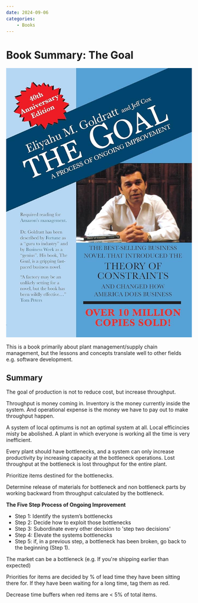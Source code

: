 ```yaml
---
date: 2024-09-06
categories:
    - Books
---
```


# Book Summary: The Goal

![](../../static/images/2024-09-06/cover.jpg)

This is a book primarily about plant management/supply chain management, but the lessons and concepts translate well to other fields e.g. software development.

<!-- more -->

## Summary

The goal of production is not to reduce cost, but increase throughput.

Throughput is money coming in. Inventory is the money currently inside the system. And operational expense is the money we have to pay out to make throughput happen.

A system of local optimums is not an optimal system at all. Local efficincies misty be abolished. A plant in which everyone is working all the time is very inefficient.

Every plant should have bottlenecks, and a system can only increase productivity by increasing capacity at the bottleneck operations. Lost throughput at the bottleneck is lost throughput for the entire plant.

Prioritize items destined for the bottlenecks.

Determine release of materials for bottleneck and non bottleneck parts by working backward from throughput calculated by the bottleneck.

**The Five Step Process of Ongoing Improvement**

-   Step 1: Identify the system’s bottlenecks
-   Step 2: Decide how to exploit those bottlenecks
-   Step 3: Subordinate every other decision to 'step two decisions'
-   Step 4: Elevate the systems bottlenecks
-   Step 5: if, in a previous step, a bottleneck has been broken, go back to the beginning (Step 1).

The market can be a bottleneck (e.g. If you're shipping earlier than expected)

Priorities for items are decided by % of lead time they have been sitting there for. If they have been waiting for a long time, tag them as red.

Decrease time buffers when red items are < 5% of total items.

